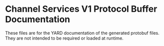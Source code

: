 # Channel Services V1 Protocol Buffer Documentation

These files are for the YARD documentation of the generated protobuf files.
They are not intended to be required or loaded at runtime.
